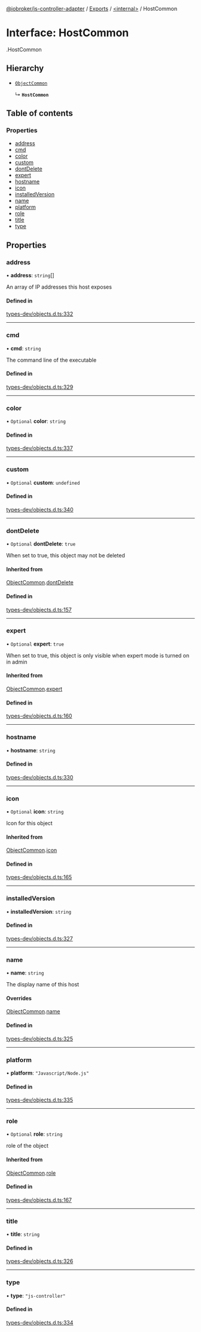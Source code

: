 [@iobroker/js-controller-adapter](../README.md) / [Exports](../modules.md) / [<internal\>](../modules/internal_.md) / HostCommon

# Interface: HostCommon

[<internal>](../modules/internal_.md).HostCommon

## Hierarchy

- [`ObjectCommon`](internal_.ObjectCommon.md)

  ↳ **`HostCommon`**

## Table of contents

### Properties

- [address](internal_.HostCommon.md#address)
- [cmd](internal_.HostCommon.md#cmd)
- [color](internal_.HostCommon.md#color)
- [custom](internal_.HostCommon.md#custom)
- [dontDelete](internal_.HostCommon.md#dontdelete)
- [expert](internal_.HostCommon.md#expert)
- [hostname](internal_.HostCommon.md#hostname)
- [icon](internal_.HostCommon.md#icon)
- [installedVersion](internal_.HostCommon.md#installedversion)
- [name](internal_.HostCommon.md#name)
- [platform](internal_.HostCommon.md#platform)
- [role](internal_.HostCommon.md#role)
- [title](internal_.HostCommon.md#title)
- [type](internal_.HostCommon.md#type)

## Properties

### address

• **address**: `string`[]

An array of IP addresses this host exposes

#### Defined in

[types-dev/objects.d.ts:332](https://github.com/ioBroker/ioBroker.js-controller/blob/0655bceb/packages/types-dev/objects.d.ts#L332)

___

### cmd

• **cmd**: `string`

The command line of the executable

#### Defined in

[types-dev/objects.d.ts:329](https://github.com/ioBroker/ioBroker.js-controller/blob/0655bceb/packages/types-dev/objects.d.ts#L329)

___

### color

• `Optional` **color**: `string`

#### Defined in

[types-dev/objects.d.ts:337](https://github.com/ioBroker/ioBroker.js-controller/blob/0655bceb/packages/types-dev/objects.d.ts#L337)

___

### custom

• `Optional` **custom**: `undefined`

#### Defined in

[types-dev/objects.d.ts:340](https://github.com/ioBroker/ioBroker.js-controller/blob/0655bceb/packages/types-dev/objects.d.ts#L340)

___

### dontDelete

• `Optional` **dontDelete**: ``true``

When set to true, this object may not be deleted

#### Inherited from

[ObjectCommon](internal_.ObjectCommon.md).[dontDelete](internal_.ObjectCommon.md#dontdelete)

#### Defined in

[types-dev/objects.d.ts:157](https://github.com/ioBroker/ioBroker.js-controller/blob/0655bceb/packages/types-dev/objects.d.ts#L157)

___

### expert

• `Optional` **expert**: ``true``

When set to true, this object is only visible when expert mode is turned on in admin

#### Inherited from

[ObjectCommon](internal_.ObjectCommon.md).[expert](internal_.ObjectCommon.md#expert)

#### Defined in

[types-dev/objects.d.ts:160](https://github.com/ioBroker/ioBroker.js-controller/blob/0655bceb/packages/types-dev/objects.d.ts#L160)

___

### hostname

• **hostname**: `string`

#### Defined in

[types-dev/objects.d.ts:330](https://github.com/ioBroker/ioBroker.js-controller/blob/0655bceb/packages/types-dev/objects.d.ts#L330)

___

### icon

• `Optional` **icon**: `string`

Icon for this object

#### Inherited from

[ObjectCommon](internal_.ObjectCommon.md).[icon](internal_.ObjectCommon.md#icon)

#### Defined in

[types-dev/objects.d.ts:165](https://github.com/ioBroker/ioBroker.js-controller/blob/0655bceb/packages/types-dev/objects.d.ts#L165)

___

### installedVersion

• **installedVersion**: `string`

#### Defined in

[types-dev/objects.d.ts:327](https://github.com/ioBroker/ioBroker.js-controller/blob/0655bceb/packages/types-dev/objects.d.ts#L327)

___

### name

• **name**: `string`

The display name of this host

#### Overrides

[ObjectCommon](internal_.ObjectCommon.md).[name](internal_.ObjectCommon.md#name)

#### Defined in

[types-dev/objects.d.ts:325](https://github.com/ioBroker/ioBroker.js-controller/blob/0655bceb/packages/types-dev/objects.d.ts#L325)

___

### platform

• **platform**: ``"Javascript/Node.js"``

#### Defined in

[types-dev/objects.d.ts:335](https://github.com/ioBroker/ioBroker.js-controller/blob/0655bceb/packages/types-dev/objects.d.ts#L335)

___

### role

• `Optional` **role**: `string`

role of the object

#### Inherited from

[ObjectCommon](internal_.ObjectCommon.md).[role](internal_.ObjectCommon.md#role)

#### Defined in

[types-dev/objects.d.ts:167](https://github.com/ioBroker/ioBroker.js-controller/blob/0655bceb/packages/types-dev/objects.d.ts#L167)

___

### title

• **title**: `string`

#### Defined in

[types-dev/objects.d.ts:326](https://github.com/ioBroker/ioBroker.js-controller/blob/0655bceb/packages/types-dev/objects.d.ts#L326)

___

### type

• **type**: ``"js-controller"``

#### Defined in

[types-dev/objects.d.ts:334](https://github.com/ioBroker/ioBroker.js-controller/blob/0655bceb/packages/types-dev/objects.d.ts#L334)
